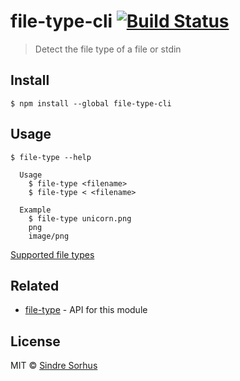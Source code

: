 # file-type-cli [![Build Status](https://travis-ci.org/sindresorhus/file-type-cli.svg?branch=master)](https://travis-ci.org/sindresorhus/file-type-cli)

> Detect the file type of a file or stdin


## Install

```
$ npm install --global file-type-cli
```


## Usage

```
$ file-type --help

  Usage
    $ file-type <filename>
    $ file-type < <filename>

  Example
    $ file-type unicorn.png
    png
    image/png
```

[Supported file types](https://github.com/sindresorhus/file-type#supported-file-types)


## Related

- [file-type](https://github.com/sindresorhus/file-type) - API for this module


## License

MIT © [Sindre Sorhus](http://sindresorhus.com)
